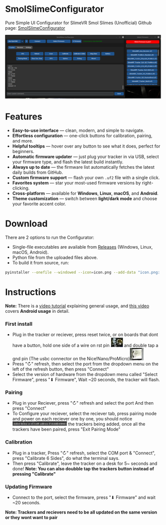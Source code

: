 # SmolSlimeConfigurator
Pure Simple UI Configurator for SlimeVR Smol Slimes (Unofficial)
Github page: [SmolSlimeConfigurator](https://github.com/ICantMakeThings/SmolSlimeConfigurator/tree/main)

![SmolSlimeConfigurator-UI](../assets/img/ect/newyes.png)

# Features

- **Easy-to-use interface** — clean, modern, and simple to navigate.
- **Effortless configuration** — one-click buttons for calibration, pairing, and more.
- **Helpful tooltips** — hover over any button to see what it does, perfect for beginners.
- **Automatic firmware updater** — just plug your tracker in via USB, select your firmware type, and flash the latest build instantly.
- **Always up to date** — the firmware list automatically fetches the latest daily builds from GitHub.
- **Custom firmware support** — flash your own `.uf2` file with a single click.
- **Favorites system** — star your most-used firmware versions by right-clicking.
- **Cross-platform** — available for **Windows**, **Linux**, **macOS**, and **Android**.
- **Theme customization** — switch between **light/dark mode** and choose your favorite accent color.

# Download
There are 2 options to run the Configurator:
- Single-file executables are available from [Releases](https://github.com/ICantMakeThings/SmolSlimeConfigurator/releases) (Windows, Linux, macOS, Android).
- Python file from the uploaded files above.
- To build it from source, run:
```bash
pyinstaller --onefile --windowed --icon=icon.png --add-data "icon.png:." SmolSlimeConfiguratorVx.py
```

# Instructions
**Note:** There is a [video tutorial](https://youtu.be/2PHelwy7Rcs) explaining general usage, and [this video](https://www.youtube.com/watch?v=ENINHh4L8tk) covers **Android usage** in detail.

### **First install**

+ Plug in the tracker or reciever, press reset twice, or on boards that dont have a button, hold one side of a wire on rst pin ![rst-pin](../assets/img/ect/NiceNano-RST.png)
and double tap a gnd pin (The usbc connector on the Nice!Nano/ProMicro)![nicenano-usbc-header](../assets/img/ect/NiceNano-USBC.png)
+ Press "↻" refresh, then select the port from the dropdown menu on the left of the refresh button, then press "Connect"
+ Select the version of hardware from the dropdown menu called "Select Firmware", press "⬇ Firmware",  Wait ~20 seconds, the tracker will flash.

### **Pairing**
  
+ Plug in your Reciever, press "↻" refresh and select the port And then press "Connect"
+ To Configure your reciever, select the reciever tab, press pairing mode and power on each reciever one by one, you should notice ![image](../assets/img/ect/SerialSSC.png) the trackers being added, once all the trackers have been paired, press "Exit Pairing Mode"

### **Calibration**

+ Plug in a tracker, Press "↻" refresh, select the COM port & "Connect", press "Calibrate 6 Sides", do what the terminal says.
+ Then press "Calibrate", leave the tracker on a desk for 5~ seconds and done!
**Note: You can also doubble tap the trackers button instead of pressing "Calibrate"**

### **Updating Firmware**

+ Connect to the port, select the firmware, press "⬇ Firmware" and wait ~20 seconds.

**Note: Trackers and recievers need to be all updated on the same version or they wont want to pair**
